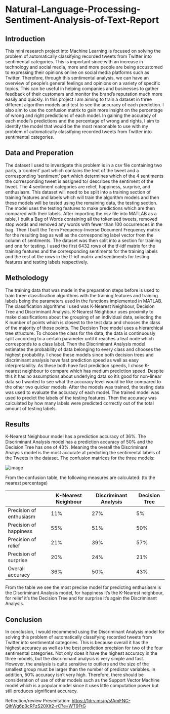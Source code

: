 # Natural-Language-Processing-Sentiment-Analysis-of-Text-Report

## Introduction
This mini research project into Machine Learning is focused on solving the problem of automatically
classifying recorded tweets from Twitter into sentimental categories. This is important since with an
increase in technology and social media, more and more people are being accustomed to expressing
their opinions online on social media platforms such as Twitter. Therefore, through this sentimental
analysis, we can have an overview of people’s general feelings and opinions on a variety of specific
topics. This can be useful in helping companies and businesses to gather feedback of their customers
and monitor the brand’s reputation much more easily and quickly.
In this project I am aiming to train a dataset in three different algorithm models and test to see the
accuracy of each prediction. I also aim to use the confusion matrix to gain more insight on the
percentage of wrong and right predictions of each model. In gaining the accuracy of each model’s
predictions and the percentage of wrong and rights, I aim to identify the model that would be the
most reasonable to use with my problem of automatically classifying recorded tweets from Twitter
into sentimental categories.

## Data and Preperation
The dataset I used to investigate this problem is in a csv file containing two parts, a ‘content’ part
which contains the text of the tweet and a corresponding ‘sentiment’ part which determines which
of the 4 sentiments the corresponding tweet is assigned to/ describes the sentiment of the tweet.
The 4 sentiment categories are relief, happiness, surprise, and enthusiasm. This dataset will need to
be split into a training section of training features and labels which will train the algorithm models
and then these models will be tested using the remaining data, the testing section. The model uses
the testing features to make predictions which are then compared with their labels.
After importing the csv file into MATLAB as a table, I built a Bag of Words containing all the
tokenised tweets, removed stop words and removed any words with fewer than 100 occurrences in
the bag. Then I built the Term Frequency-Inverse Document Frequency matrix for the resulting bag
as well as the corresponding label vector from the column of sentiments. The dataset was then split
into a section for training and one for testing. I used the first 6432 rows of the tf-idf matrix for the
training features and the corresponding sentiments for the training labels and the rest of the rows in
the tf-idf matrix and sentiments for testing features and testing labels respectively.

## Metholodogy
The training data that was made in the preparation steps before is used to train three classification
algorithms with the training features and training labels being the parameters used in the functions
implemented in MATLAB.
The classification algorithms I used was K-Nearest Neighbour, Decision Tree and Discriminant
Analysis. K-Nearest Neighbour uses proximity to make classifications about the grouping of an
individual data, selecting the K number of points which is closest to the test data and chooses the
class of the majority of those points. The Decision Tree model uses a hierarchical tree structure. To
choose the class for the data, the data is continuously split according to a certain parameter until it
reaches a leaf node which corresponds to a class label. Then the Discriminant Analysis model
estimates the probability of data belonging to every class and chooses the highest probability. I
chose these models since both decision trees and discriminant analysis have fast prediction speed as
well as easy interpretability. As these both have fast prediction speeds, I chose K-nearest neighbour
to compare which has medium prediction speed. Despite this it has no assumptions about
underlying data so it’s good for non-linear data so I wanted to see what the accuracy level would be
like compared to the other two quicker models.
After the models was trained, the testing data was used to evaluate the accuracy of each model. The
trained model was used to predict the labels of the testing features. Then the accuracy was
calculated by how many labels were predicted correctly out of the total amount of testing labels.

## Results
K-Nearest Neighbour model has a prediction accuracy of 36%. The Discriminant Analysis model has a
prediction accuracy of 50% and the Decision Tree has one of 43%. Meaning the overall the
Discriminant Analysis model is the most accurate at predicting the sentimental labels of the Tweets
in the dataset.
The confusion matrices for the three models:

![image](https://github.com/jjesss/Natural-Language-Processing-Sentiment-Analysis-of-Text-Report/assets/77901330/6c6db337-9e60-41b0-aab5-e4cc962813a4)

From the confusion table, the following measures are calculated: (to the nearest percentage)

|                      | K-Nearest Neighbour | Discriminant Analysis | Decision Tree |
|----------------------|--------------------|----------------------|---------------|
| Precision of enthusiasm | 11%                | 27%                  | 5%            |
| Precision of happiness  | 55%                | 51%                  | 50%           |
| Precision of relief     | 21%                | 39%                  | 57%           |
| Precision of surprise   | 20%                | 24%                  | 21%           |
| Overall accuracy        | 36%                | 50%                  | 43%           |

From the table we see the most precise model for predicting enthusiasm is the Discriminant Analysis
model, for happiness it’s the K-Nearest neighbour, for relief it’s the Decision Tree and for surprise it’s
again the Discriminant Analysis.

## Conclusion 
In conclusion, I would recommend using the Discriminant Analysis model for solving this problem of
automatically classifying recorded tweets from Twitter into sentimental categories. This is because
overall it has the highest accuracy as well as the best prediction precision for two of the four
sentimental categories. Not only does it have the highest accuracy in the three models, but the
discriminant analysis is very simple and fast. However, the analysis is quite sensitive to outliers and
the size of the smallest group must be larger than the number of predictor variables. In addition,
50% accuracy isn’t very high. Therefore, there should be consideration of use of other models such
as the Support Vector Machine model which is a popular model since it uses little computation
power but still produces significant accuracy.




Reflection/review Presentation: https://1drv.ms/p/s!AmFNC-QihWg6p3cRFzS20XIt2-rC?e=WT9FtG
